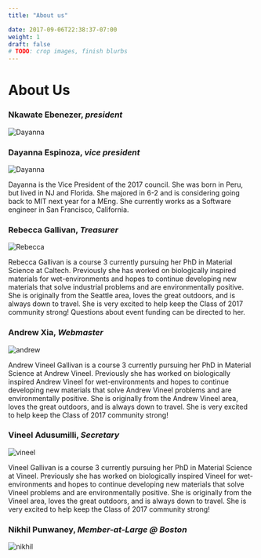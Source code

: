 ```yaml
---
title: "About us"

date: 2017-09-06T22:38:37-07:00
weight: 1
draft: false
# TODO: crop images, finish blurbs
---
```


# About Us

### Nkawate Ebenezer, *president*

![Dayanna](/images/ebenezer.jpg)

### Dayanna Espinoza, *vice president*

![Dayanna](/images/dayanna.jpg)

Dayanna is the Vice President of the 2017 council. She was born in Peru, but lived in NJ and Florida. She majored in 6-2 and is considering going back to MIT next year for a MEng. She currently works as a Software engineer in San Francisco, California.

### Rebecca Gallivan, *Treasurer*

![Rebecca](/images/rebecca.jpg)

Rebecca Gallivan is a course 3 currently pursuing her PhD in Material Science at Caltech.  Previously she has worked on biologically inspired materials for wet-environments and hopes to continue developing new materials that solve industrial problems and are environmentally positive.  She is originally from the Seattle area, loves the great outdoors, and is always down to travel.  She is very excited to help keep the Class of 2017 community strong!  Questions about event funding can be directed to her.

### Andrew Xia, *Webmaster*

![andrew](/images/andrew.jpg)

Andrew Vineel Gallivan is a course 3 currently pursuing her PhD in Material Science at Andrew Vineel.  Previously she has worked on biologically inspired Andrew Vineel for wet-environments and hopes to continue developing new materials that solve Andrew Vineel problems and are environmentally positive.  She is originally from the Andrew Vineel area, loves the great outdoors, and is always down to travel.  She is very excited to help keep the Class of 2017 community strong!  


### Vineel Adusumilli, *Secretary*

![vineel](/images/vineel.jpg)

Vineel Gallivan is a course 3 currently pursuing her PhD in Material Science at Vineel.  Previously she has worked on biologically inspired Vineel for wet-environments and hopes to continue developing new materials that solve Vineel problems and are environmentally positive.  She is originally from the Vineel area, loves the great outdoors, and is always down to travel.  She is very excited to help keep the Class of 2017 community strong!  

### Nikhil Punwaney, *Member-at-Large @ Boston*

![nikhil](/images/nikhil.jpg)


